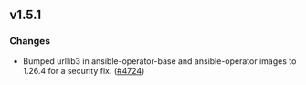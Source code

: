 ## v1.5.1

### Changes

- Bumped urllib3 in ansible-operator-base and ansible-operator images to 1.26.4 for a security fix. ([#4724](https://github.com/operator-framework/operator-sdk/pull/4724))
